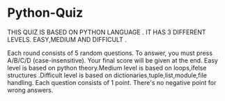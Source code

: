 # Python-Quiz
THIS QUIZ IS BASED ON PYTHON LANGUAGE . IT HAS 3 DIFFERENT LEVELS. EASY,MEDIUM AND DIFFICULT .

Each round consists of 5 random questions. To answer, you must press A/B/C/D (case-insensitive). Your final score will be given at the end.
Easy level is based on python theory.Medium level is based on loops,ifelse structures .Difficult level is based on dictionaries,tuple,list,module,file handling.
Each question consists of 1 point. There's no negative point for wrong answers.
